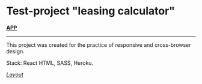 # Test-project "leasing calculator"

[**APP**](https://damp-woodland-41139.herokuapp.com/)
***
This project was created for the practice of responsive and cross-browser design.

Stack: React HTML, SASS, Heroku.

[*Layout*](https://www.figma.com/file/DwMl2bs7FJtaIkcNeJ9Y9d/Oxem-%E2%80%94-%D1%82%D0%B5%D1%81%D1%82%D0%BE%D0%B2%D0%BE%D0%B5-%D0%B7%D0%B0%D0%B4%D0%B0%D0%BD%D0%B8%D0%B5-frontend-(Community)?node-id=1%3A65)
